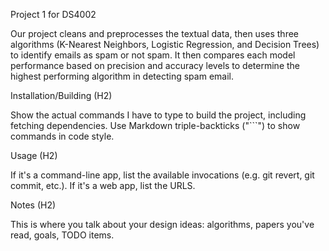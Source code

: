 Project 1 for DS4002

Our project cleans and preprocesses the textual data, then uses three algorithms (K-Nearest Neighbors, Logistic Regression, and Decision Trees) to identify emails as spam or not spam. It then compares each model performance based on precision and accuracy levels to determine the highest performing algorithm in detecting spam email. 

Installation/Building (H2)


Show the actual commands I have to type to build the project, including fetching dependencies. Use Markdown triple-backticks ("```") to show commands in code style.

Usage (H2)

If it's a command-line app, list the available invocations (e.g. git revert, git commit, etc.). If it's a web app, list the URLS.

Notes (H2)

This is where you talk about your design ideas: algorithms, papers you've read, goals, TODO items.
